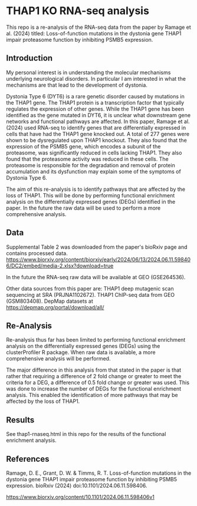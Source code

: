 # THAP1 KO RNA-seq analysis

This repo is a re-analysis of the RNA-seq data from the paper by Ramage et al. (2024) titled: Loss-of-function mutations in the dystonia gene THAP1 impair proteasome function by inhibiting PSMB5 expression.

## Introduction

My personal interest is in understanding the molecular mechanisms underlying neurological disorders. In particular I am interested in what the mechanisms are that lead to the development of dystonia.

Dystonia Type 6 (DYT6) is a rare genetic disorder caused by mutations in the THAP1 gene. The THAP1 protein is a transcription factor that typically regulates the expression of other genes. While the THAP1 gene has been identified as the gene mutated in DYT6, it is unclear what downstream gene networks and functional pathways are affected. In this paper, Ramage et al. (2024) used RNA-seq to identify genes that are differentially expressed in cells that have had the THAP1 gene knocked out. A total of 277 genes were shown to be dysregulated upon THAP1 knockout. They also found that the expression of the PSMB5 gene, which encodes a subunit of the proteasome, was significantly reduced in cells lacking THAP1. They also found that the proteasome activity was reduced in these cells. The proteasome is responsible for the degradation and removal of protein accumulation and its dysfunction may explain some of the symptoms of Dystonia Type 6.

The aim of this re-analysis is to identify pathways that are affected by the loss of THAP1. This will be done by performing functional enrichment analysis on the differentially expressed genes (DEGs) identified in the paper. In the future the raw data will be used to perform a more comprehensive analysis.

## Data

Supplemental Table 2 was downloaded from the paper's bioRxiv page and contains processed data.
<https://www.biorxiv.org/content/biorxiv/early/2024/06/13/2024.06.11.598406/DC2/embed/media-2.xlsx?download=true>

In the future the RNA-seq raw data will be available at GEO (GSE264536).  

Other data sources from this paper are:
THAP1 deep mutagenic scan sequencing at SRA (PRJNA1102672).
THAP1 ChIP-seq data from GEO (GSM803408).
DepMap datasets at <https://depmap.org/portal/download/all/>

## Re-Analysis

Re-analysis thus far has been limited to performing functional enrichment analysis on the differentially expressed genes (DEGs) using the clusterProfiler R package. When raw data is available, a more comprehensive analysis will be performed.

The major difference in this analysis from that stated in the paper is that rather that requiring a difference of 2 fold change or greater to meet the criteria for a DEG, a difference of 0.5 fold change or greater was used. This was done to increase the number of DEGs for the functional enrichment analysis. This enabled the identification of more pathways that may be affected by the loss of THAP1.

## Results

See thap1-rnaseq.html in this repo for the results of the functional enrichment analysis.

## References

Ramage, D. E., Grant, D. W. & Timms, R. T. Loss-of-function mutations in the dystonia gene THAP1 impair proteasome function by inhibiting PSMB5 expression. bioRxiv (2024) doi:10.1101/2024.06.11.598406.

<https://www.biorxiv.org/content/10.1101/2024.06.11.598406v1>